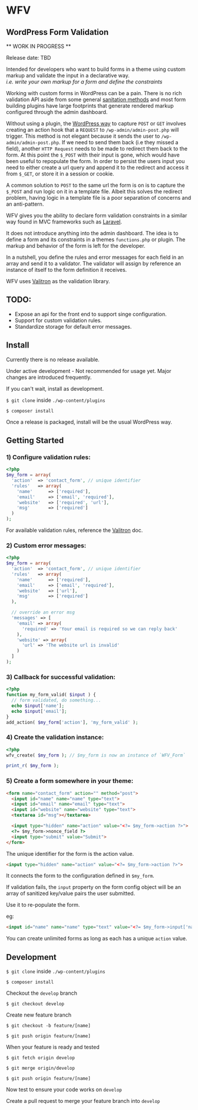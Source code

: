 # WFV
## WordPress Form Validation

** WORK IN PROGRESS **

Release date: TBD

Intended for developers who want to build forms in a theme using custom markup and validate the input in a declarative way.   
*i.e. write your own markup for a form and define the constraints*

Working with custom forms in WordPress can be a pain. There is no rich validation API aside from some general [sanitation methods](https://codex.wordpress.org/Data_Validation) and most form building plugins have large footprints that generate rendered markup configured through the admin dashboard.


Without using a plugin, the [WordPress way](https://codex.wordpress.org/Plugin_API/Action_Reference/admin_post_%28action%29) to capture `POST` or `GET` involves creating an action hook that a `REQUEST` to `/wp-admin/admin-post.php` will trigger. This method is not elegant because it sends the user to `/wp-admin/admin-post.php`. If we need to send them back (i.e they missed a field), another `HTTP Request` needs to be made to redirect them back to the form. At this point the `$_POST` with their input is gone, which would have been useful to repopulate the form. In order to persist the users input you need to either create a url query and append it to the redirect and access it from `$_GET`, or store it in a session or cookie.

A common solution to `POST` to the same url the form is on is to capture the `$_POST` and run logic on it in a template file. Albeit this solves the redirect problem, having logic in a template file is a poor separation of concerns and an anti-pattern.

WFV gives you the ability to declare form validation constraints in a similar way found in MVC frameworks such as [Laravel](https://laravel.com/).

It does not introduce anything into the admin dashboard. The idea is to define a form and its constraints in a themes `functions.php` or plugin. The markup and behavior of the form is left for the developer.

In a nutshell, you define the rules and error messages for each field in an array and send it to a validator. The validator will assign by reference an instance of itself to the form definition it receives.

WFV uses [Valitron](https://github.com/vlucas/valitron) as the validation library.


## TODO:
- Expose an api for the front end to support singe configuration.
- Support for custom validation rules.
- Standardize storage for default error messages.

## Install

Currently there is no release available.

Under active development - Not recommended for usage yet. Major changes are introduced frequently.

If you can't wait, install as development.

`$ git clone` inside `./wp-content/plugins`

`$ composer install`

Once a release is packaged, install will be the usual WordPress way.

## Getting Started


### 1) Configure validation rules:

```php
<?php
$my_form = array(
  'action'  => 'contact_form', // unique identifier
  'rules'   => array(
    'name'      => ['required'],
    'email'     => ['email', 'required'],
    'website'   => ['required', 'url'],
    'msg'       => ['required']
  )
);
```

For available validation rules, reference the [Valitron](https://github.com/vlucas/valitron) doc.

### 2) Custom error messages:

```php
<?php
$my_form = array(
  'action'  => 'contact_form', // unique identifier
  'rules'   => array(
    'name'      => ['required'],
    'email'     => ['email', 'required'],
    'website'   => ['url'],
    'msg'       => ['required']
  ),

  // override an error msg
  'messages' => [
    'email' => array(
      'required' => 'Your email is required so we can reply back'
    ),
    'website' => array(
      'url' => 'The website url is invalid'
    )
  ]  
);
```

### 3) Callback for successful validation:

```php
<?php
function my_form_valid( $input ) {
  // form validated, do something...
  echo $input['name'];
  echo $input['email'];
}
add_action( $my_form['action'], 'my_form_valid' );
```

### 4) Create the validation instance:


```php
<?php
wfv_create( $my_form ); // $my_form is now an instance of `WFV_Form`

print_r( $my_form );
```

### 5) Create a form somewhere in your theme:
```html
<form name="contact_form" action="" method="post">
  <input id="name" name="name" type="text">
  <input id="email" name="email" type="text">
  <input id="website" name="website" type="text">
  <textarea id="msg"></textarea>

  <input type="hidden" name="action" value="<?= $my_form->action ?>">
  <?= $my_form->nonce_field ?>
  <input type="submit" value="Submit">
</form>
```

The unique identifier for the form is the action value.
```html
<input type="hidden" name="action" value="<?= $my_form->action ?>">
```
It connects the form to the configuration defined in `$my_form`.

If validation fails, the `input` property on the form config object will be an array of sanitized key/value pairs the user submitted.

Use it to re-populate the form.

eg:
```html
<input id="name" name="name" type="text" value="<?= $my_form->input['name']; ?>">
```

You can create unlimited forms as long as each has a unique `action` value.


## Development

`$ git clone` inside `./wp-content/plugins`

`$ composer install`

Checkout the `develop` branch

`$ git checkout develop`

Create new feature branch

`$ git checkout -b feature/[name]`

`$ git push origin feature/[name]`

When your feature is ready and tested

`$ git fetch origin develop`

`$ git merge origin/develop`

`$ git push origin feature/[name]`

Now test to ensure your code works on `develop`

Create a pull request to merge your feature branch into `develop`
